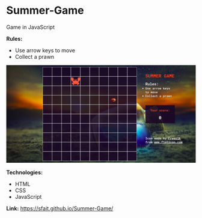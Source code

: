 # Summer-Game
Game in JavaScript

**Rules:**
* Use arrow keys to move
* Collect a prawn

![alt "Summer-Game"](https://github.com/sfait/Summer-Game/blob/master/images/summer-game.png "Summer-Game")

**Technologies:**
* HTML
* CSS
* JavaScript

**Link:** https://sfait.github.io/Summer-Game/
